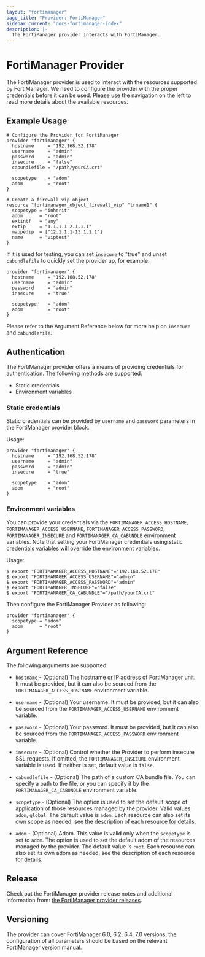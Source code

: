 ```yaml
---
layout: "fortimanager"
page_title: "Provider: FortiManager"
sidebar_current: "docs-fortimanager-index"
description: |-
  The FortiManager provider interacts with FortiManager.
---
```


# FortiManager Provider

The FortiManager provider is used to interact with the resources supported by FortiManager. We need to configure the provider with the proper credentials before it can be used. Please use the navigation on the left to read more details about the available resources.

## Example Usage

```hcl
# Configure the Provider for FortiManager
provider "fortimanager" {
  hostname     = "192.168.52.178"
  username     = "admin"
  password     = "admin"
  insecure     = "false"
  cabundlefile = "/path/yourCA.crt"

  scopetype    = "adom"
  adom         = "root"
}

# Create a firewall vip object
resource "fortimanager_object_firewall_vip" "trname1" {
  scopetype = "inherit"
  adom      = "root"
  extintf   = "any"
  extip     = "1.1.1.1-2.1.1.1"
  mappedip  = ["12.1.1.1-13.1.1.1"]
  name      = "viptest"
}

```

If it is used for testing, you can set `insecure` to "true" and unset `cabundlefile` to quickly set the provider up, for example:

```hcl
provider "fortimanager" {
  hostname     = "192.168.52.178"
  username     = "admin"
  password     = "admin"
  insecure     = "true"

  scopetype    = "adom"
  adom         = "root"
}
```

Please refer to the Argument Reference below for more help on `insecure` and `cabundlefile`.

## Authentication

The FortiManager provider offers a means of providing credentials for authentication. The following methods are supported:

- Static credentials
- Environment variables

### Static credentials

Static credentials can be provided by `username` and `password` parameters in the FortiManager provider block.

Usage:

```hcl
provider "fortimanager" {
  hostname     = "192.168.52.178"
  username     = "admin"
  password     = "admin"
  insecure     = "true"

  scopetype    = "adom"
  adom         = "root"
}
```

### Environment variables

You can provide your credentials via the `FORTIMANAGER_ACCESS_HOSTNAME`, `FORTIMANAGER_ACCESS_USERNAME`, `FORTIMANAGER_ACCESS_PASSWORD`, `FORTIMANAGER_INSECURE` and `FORTIMANAGER_CA_CABUNDLE` environment variables. Note that setting your FortiManager credentials using static credentials variables will override the environment variables.

Usage:

```shell
$ export "FORTIMANAGER_ACCESS_HOSTNAME"="192.168.52.178"
$ export "FORTIMANAGER_ACCESS_USERNAME"="admin"
$ export "FORTIMANAGER_ACCESS_PASSWORD"="admin"
$ export "FORTIMANAGER_INSECURE"="false"
$ export "FORTIMANAGER_CA_CABUNDLE"="/path/yourCA.crt"
```

Then configure the FortiManager Provider as following:

```hcl
provider "fortimanager" {
  scopetype = "adom"
  adom      = "root"
}
```

## Argument Reference

The following arguments are supported:

* `hostname` - (Optional) The hostname or IP address of FortiManager unit. It must be provided, but it can also be sourced from the `FORTIMANAGER_ACCESS_HOSTNAME` environment variable.

* `username` - (Optional) Your username. It must be provided, but it can also be sourced from the `FORTIMANAGER_ACCESS_USERNAME` environment variable.

* `password` - (Optional) Your password. It must be provided, but it can also be sourced from the `FORTIMANAGER_ACCESS_PASSWORD` environment variable.

* `insecure` - (Optional) Control whether the Provider to perform insecure SSL requests. If omitted, the `FORTIMANAGER_INSECURE` environment variable is used. If neither is set, default value is `false`.

* `cabundlefile` - (Optional) The path of a custom CA bundle file. You can specify a path to the file, or you can specify it by the `FORTIMANAGER_CA_CABUNDLE` environment variable.

* `scopetype` - (Optional) The option is used to set the default scope of application of those resources managed by the provider. Valid values: `adom`, `global`. The default value is `adom`. Each resource can also set its own scope as needed, see the description of each resource for details.

* `adom` - (Optional) Adom. This value is valid only when the `scopetype` is set to `adom`. The option is used to set the default adom of the resources managed by the provider. The default value is `root`. Each resource can also set its own adom as needed, see the description of each resource for details.

## Release
Check out the FortiManager provider release notes and additional information from: [the FortiManager provider releases](https://github.com/fortinetdev/terraform-provider-fortimanager/releases).

## Versioning

The provider can cover FortiManager 6.0, 6.2, 6.4, 7.0 versions, the configuration of all parameters should be based on the relevant FortiManager version manual.
